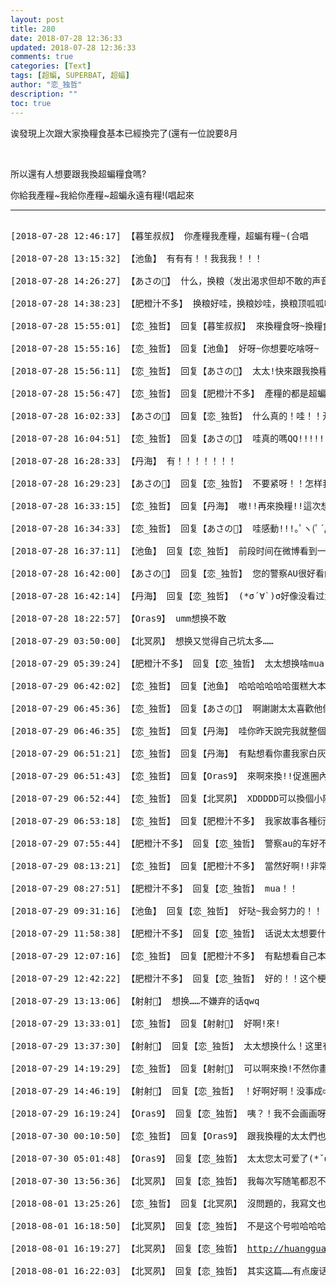 ```yaml
---
layout: post
title: 280
date: 2018-07-28 12:36:33
updated: 2018-07-28 12:36:33
comments: true
categories: [Text]
tags: [超蝙, SUPERBAT, 超蝠]
author: "恋_独哲"
description: ""
toc: true
---
```


<p>诶發現上次跟大家換糧食基本已經換完了(還有一位說要8月</p> 
<p><br /></p> 
<p>所以還有人想要跟我換超蝙糧食嗎?</p> 
<p>你給我產糧~我給你產糧~超蝙永遠有糧!(唱起來</p>

---

<pre>

[2018-07-28 12:46:17] 【暮笙叔叔】 你產糧我產糧，超蝙有糧~(合唱

[2018-07-28 13:15:32] 【池鱼】 有有有！！我我我！！！

[2018-07-28 14:26:27] 【あさの🍄】 什么，换粮（发出渴求但却不敢的声音

[2018-07-28 14:38:23] 【肥橙汁不多】 换粮好哇，换粮妙哇，换粮顶呱呱哇（想换粮但是很菜鸡的小透明趴XD

[2018-07-28 15:55:01] 【恋_独哲】 回复【暮笙叔叔】 來換糧食呀~換糧食呀~(唱

[2018-07-28 15:55:16] 【恋_独哲】 回复【池鱼】 好呀~你想要吃啥呀~

[2018-07-28 15:56:11] 【恋_独哲】 回复【あさの🍄】 太太!快來跟我換糧食呀!!!我想要看太太隨便畫啥我家的AU，太太的畫風太可愛了!(厚顏無恥

[2018-07-28 15:56:47] 【恋_独哲】 回复【肥橙汁不多】 產糧的都是超蝙的好農夫~來換糧呀~

[2018-07-28 16:02:33] 【あさの🍄】 回复【恋_独哲】 什么真的！哇！！开心！您，您说说看最想看的是哪个吧——我之前其实有悄咪咪想着要不要画一下您家的警察au来着...！不过因为我还没看完所以就没画（小小声

[2018-07-28 16:04:51] 【恋_独哲】 回复【あさの🍄】 哇真的嗎QQ!!!!!!那那那那當然小警察好啊!!!超需要小警察的糧食嗚嗚嗚!!!!!!那太太想要我畫些什麼?!雖然我畫RPS神韻抓得都很糟(跪

[2018-07-28 16:28:33] 【丹海】 有！！！！！！！

[2018-07-28 16:29:23] 【あさの🍄】 回复【恋_独哲】 不要紧呀！！怎样我都喜欢！（我也抓不好神韵不过依旧画的开心耶XDDD）那我！迅速去补完小警察的全文！然后我去摸摸他们！

[2018-07-28 16:33:15] 【恋_独哲】 回复【丹海】 嗷!!再來換糧!!這次想要換什麼!?(上次的婚紗我還是會畫你可以點點別的)

[2018-07-28 16:34:33] 【恋_独哲】 回复【あさの🍄】 哇感動!!!｡ﾟヽ(ﾟ´Д`)ﾉﾟ｡謝謝太太願意看我的文章還願意給他們畫圖!!!太開心了，那我就畫畫二代?因為感覺太太特別喜歡貝蝙(,,・ω・,,)

[2018-07-28 16:37:11] 【池鱼】 回复【恋_独哲】 前段时间在微博看到一条：“网友:肯定有个老本撞翻这个蛋糕的花絮吧? 炸导:很伤心并没有。我一直告诉主厨的演员把蛋 糕往老本身上撞但是每次他都躲开了”这样的bvs花絮内容，所以想要看蛋糕play！！！那么太太想看什么粮呢？

[2018-07-28 16:42:00] 【あさの🍄】 回复【恋_独哲】 您的警察AU很好看的！！我记得当初是在wf论坛上看到的来着——然后一直追（结果后来忙着挖坑日更忘记继续看了......）是！我特别喜欢贝蝙——芭乐有那么可爱！（比划

[2018-07-28 16:42:14] 【丹海】 回复【恋_独哲】 (*σ´∀`)σ好像没看过太太画神父，神父蝙请来一个www清水或肉都没问题（当然肉最好）。太太想点什么？

[2018-07-28 18:22:57] 【Oras9】 umm想换不敢

[2018-07-29 03:50:00] 【北冥夙】 想换又觉得自己坑太多……

[2018-07-29 05:39:24] 【肥橙汁不多】 回复【恋_独哲】 太太想换啥mua！（激动到无语伦次

[2018-07-29 06:42:02] 【恋_独哲】 回复【池鱼】 哈哈哈哈哈哈蛋糕大本好好好!!!雖然我不是很會畫大本!!但我努力試試!!我家魔王勇者或是警察AU都好呀!或是其他AU都可以!!!最近的白灰也行QQ!!!!!!

[2018-07-29 06:45:36] 【恋_独哲】 回复【あさの🍄】 啊謝謝太太喜歡他們(´///☁///`)第一次寫長篇故事就獻給超蝙了他們太棒!!那我到時候畫完再艾特太太

[2018-07-29 06:46:35] 【恋_独哲】 回复【丹海】 哇你昨天說完我就整個腦洞大開了!好想看天使超給小神父布魯斯開苞(笑容突然變態.jpg

[2018-07-29 06:51:21] 【恋_独哲】 回复【丹海】 有點想看你畫我家白灰!!!(*ˇωˇ*人)紅眼睛的吸血蝙蝠!

[2018-07-29 06:51:43] 【恋_独哲】 回复【Oras9】 來啊來換!!促進圈內經濟發展(?

[2018-07-29 06:52:44] 【恋_独哲】 回复【北冥夙】 XDDDDD可以換個小隨筆就好啊!

[2018-07-29 06:53:18] 【恋_独哲】 回复【肥橙汁不多】 我家故事各種衍生都好啊!!!!!(*ˇωˇ*人)!!!

[2018-07-29 07:55:44] 【肥橙汁不多】 回复【恋_独哲】 警察au的车好不好！（趴

[2018-07-29 08:13:21] 【恋_独哲】 回复【肥橙汁不多】 當然好啊!!非常好啊!!(眼睛一亮!

[2018-07-29 08:27:51] 【肥橙汁不多】 回复【恋_独哲】 mua！！

[2018-07-29 09:31:16] 【池鱼】 回复【恋_独哲】 好哒~我会努力的！！

[2018-07-29 11:58:38] 【肥橙汁不多】 回复【恋_独哲】 话说太太想要什么梗w

[2018-07-29 12:07:16] 【恋_独哲】 回复【肥橙汁不多】 有點想看自己本篇沒有補完的警車普類，克拉克顧及布魯斯的心理一直不敢強要或是在外面跟他親熱，被人嘲笑兩人感情冷淡之後布魯斯一氣之下在警車內幫克拉克解決(笑容突然變態

[2018-07-29 12:42:22] 【肥橙汁不多】 回复【恋_独哲】 好的！！这个梗超棒w

[2018-07-29 13:13:06] 【射射🍓】 想换……不嫌弃的话qwq

[2018-07-29 13:33:01] 【恋_独哲】 回复【射射🍓】 好啊!來!

[2018-07-29 13:37:30] 【射射🍓】 回复【恋_独哲】 太太想换什么！这里有个梗是白超狼x灰蝙兔兔！然鹅自己画的一点都不可爱qwq

[2018-07-29 14:19:29] 【恋_独哲】 回复【射射🍓】 可以啊來換!不然你畫我家白灰我畫你家白灰!不過我可能會畫成成人版的狼和兔兔啊我好像也不擅長可愛XD

[2018-07-29 14:46:19] 【射射🍓】 回复【恋_独哲】 ！好啊好啊！没事成♂人的更好😄嘿嘿嘿

[2018-07-29 16:19:24] 【Oras9】 回复【恋_独哲】 咦？！我不会画画呀，顶多写点垃圾文字自娱自乐的:（

[2018-07-30 00:10:50] 【恋_独哲】 回复【Oras9】 跟我換糧的太太們也不一定都是畫圖的啊

[2018-07-30 05:01:48] 【Oras9】 回复【恋_独哲】 太太您太可爱了(*ˇωˇ*人)突然萌上太太

[2018-07-30 13:56:36] 【北冥夙】 回复【恋_独哲】 我每次写随笔都忍不住写成一万多字的短篇……废话太多……太太可以先看看我的文风，满意的话我就可以换粮了！《超人得到了无数次的怒吼，一次他没有》

[2018-08-01 13:25:26] 【恋_独哲】 回复【北冥夙】 沒問題的，我寫文也是廢話特別多的那種，糧食大家自己產的高興就好😘另外我翻不到文章可以給我鏈接嗎嗚嗚嗚嗚嗚嗚

[2018-08-01 16:18:50] 【北冥夙】 回复【恋_独哲】 不是这个号啦哈哈哈哈哈，等等，我发一下

[2018-08-01 16:19:27] 【北冥夙】 回复【恋_独哲】 <a target="_blank" class="f-atbox s-fc2" href="http://huanggua842.lofter.com/post/1e430944_ee84b3eb"  >http://huanggua842.lofter.com/post/1e430944_ee84b3eb</a>

[2018-08-01 16:22:03] 【北冥夙】 回复【恋_独哲】 其实这篇……有点废话，有些衔接不自然，花了两天就写完了，发的时候甚至没有修改

</pre>